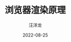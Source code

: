 ---
layout: post
title: "浏览器渲染原理"
subtitle: ""
date: 2022-08-25
author: "汪洋龙"
categories: []
image: "img/coffee-bg.jpg"
---
